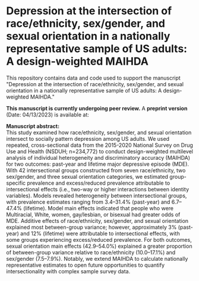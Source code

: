 # Depression at the intersection of race/ethnicity, sex/gender, and sexual orientation in a nationally representative sample of US adults: A design-weighted MAIHDA
This repository contains data and code used to support the manuscript "Depression at the intersection of race/ethnicity, sex/gender, and sexual orientation in a nationally representative sample of US adults: A design-weighted MAIHDA."

**This manuscript is currently undergoing peer review.** A **preprint version** (Date: 04/13/2023) is available at:

**Manuscript abstract:** <br>
This study examined how race/ethnicity, sex/gender, and sexual orientation intersect to socially pattern depression among US adults. We used repeated, cross-sectional data from the 2015-2020 National Survey on Drug Use and Health (NSDUH; n=234,772) to conduct design-weighted multilevel analysis of individual heterogeneity and discriminatory accuracy (MAIHDA) for two outcomes: past-year and lifetime major depressive episode (MDE). With 42 intersectional groups constructed from seven race/ethnicity, two sex/gender, and three sexual orientation categories, we estimated group-specific prevalence and excess/reduced prevalence attributable to intersectional effects (i.e., two-way or higher interactions between identity variables). Models revealed heterogeneity between intersectional groups, with prevalence estimates ranging from 3.4–31.4% (past-year) and 6.7–47.4% (lifetime). Model main effects indicated that people who were Multiracial, White, women, gay/lesbian, or bisexual had greater odds of MDE. Additive effects of race/ethnicity, sex/gender, and sexual orientation explained most between-group variance; however, approximately 3% (past-year) and 12% (lifetime) were attributable to intersectional effects, with some groups experiencing excess/reduced prevalence. For both outcomes, sexual orientation main effects (42.9–54.0%) explained a greater proportion of between-group variance relative to race/ethnicity (10.0–17.1%) and sex/gender (7.5–7.9%). Notably, we extend MAIHDA to calculate nationally representative estimates to open future opportunities to quantify intersectionality with complex sample survey data.

